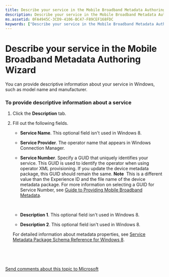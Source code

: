 ```yaml
---
title: Describe your service in the Mobile Broadband Metadata Authoring Wizard
description: Describe your service in the Mobile Broadband Metadata Authoring Wizard
ms.assetid: 0FA4945C-3CD9-4106-BC47-F89CEF168FDC
keywords: ["Describe your service in the Mobile Broadband Metadata Authoring Wizard"]
---
```


# Describe your service in the Mobile Broadband Metadata Authoring Wizard


You can provide descriptive information about your service in Windows, such as model name and manufacturer.

### <span id="To_provide_descriptive_information_about_a_service"></span><span id="to_provide_descriptive_information_about_a_service"></span><span id="TO_PROVIDE_DESCRIPTIVE_INFORMATION_ABOUT_A_SERVICE"></span>To provide descriptive information about a service

1.  Click the **Description** tab.
2.  Fill out the following fields.

    -   **Service Name**. This optional field isn't used in Windows 8.
    -   **Service Provider**. The operator name that appears in Windows Connection Manager.
    -   **Service Number**. Specify a GUID that uniquely identifies your service. This GUID is used to identify the operator when using operator XML provisioning. If you update the device metadata package, this GUID should remain the same.
        **Note**  This is a different value than the Experience ID and the file name of the device metadata package. For more information on selecting a GUID for Service Number, see [Guide to Providing Mobile Broadband Metadata](http://go.microsoft.com/fwlink/p/?linkid=242064).

         

    -   **Description 1**. This optional field isn't used in Windows 8.
    -   **Description 2**. This optional field isn't used in Windows 8.

    For detailed information about metadata properties, see [Service Metadata Package Schema Reference for Windows 8](http://go.microsoft.com/fwlink/p/?LinkId=226755).

 

 

[Send comments about this topic to Microsoft](mailto:wsddocfb@microsoft.com?subject=Documentation%20feedback%20[devtest\dma]:%20Describe%20your%20service%20in%20the%20Mobile%20Broadband%20Metadata%20Authoring%20Wizard%20%20RELEASE:%20%2811/17/2016%29&body=%0A%0APRIVACY%20STATEMENT%0A%0AWe%20use%20your%20feedback%20to%20improve%20the%20documentation.%20We%20don't%20use%20your%20email%20address%20for%20any%20other%20purpose,%20and%20we'll%20remove%20your%20email%20address%20from%20our%20system%20after%20the%20issue%20that%20you're%20reporting%20is%20fixed.%20While%20we're%20working%20to%20fix%20this%20issue,%20we%20might%20send%20you%20an%20email%20message%20to%20ask%20for%20more%20info.%20Later,%20we%20might%20also%20send%20you%20an%20email%20message%20to%20let%20you%20know%20that%20we've%20addressed%20your%20feedback.%0A%0AFor%20more%20info%20about%20Microsoft's%20privacy%20policy,%20see%20http://privacy.microsoft.com/default.aspx. "Send comments about this topic to Microsoft")





